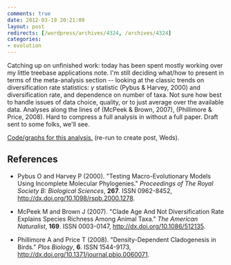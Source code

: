 ```yaml
---
comments: true
date: 2012-03-19 20:21:09
layout: post
redirects: [/wordpress/archives/4324, /archives/4324]
categories:
- evolution
---
```


Catching up on unfinished work: today has been spent mostly working over my little treebase applications note.  I'm still deciding what/how to present in terms of the meta-analysis section -- looking at the classic trends on diversification rate statistics: $\gamma$ statistic (Pybus & Harvey, 2000) and diversification rate, and dependence on number of taxa. Not sure how best to handle issues of data choice, quality, or to just average over the available data. Analyses along the lines of (McPeek & Brown, 2007), (Phillimore & Price, 2008).  Hard to compress a full analysis in without a full paper.  Draft sent to some folks, we'll see.

[Code/graphs for this analysis.](https://github.com/ropensci/treeBASE/blob/master/inst/doc/treebase/treebase.md) (re-run to create post, Weds).

## References


- Pybus O and Harvey P (2000).
"Testing Macro-Evolutionary Models Using Incomplete Molecular Phylogenies."
*Proceedings of The Royal Society B: Biological Sciences*, **267**.
ISSN 0962-8452, <a href="http://dx.doi.org/10.1098/rspb.2000.1278">http://dx.doi.org/10.1098/rspb.2000.1278</a>.

- McPeek M and Brown J (2007).
"Clade Age And Not Diversification Rate Explains Species Richness Among Animal Taxa."
*The American Naturalist*, **169**.
ISSN 0003-0147, <a href="http://dx.doi.org/10.1086/512135">http://dx.doi.org/10.1086/512135</a>.

- Phillimore A and Price T (2008).
"Density-Dependent Cladogenesis in Birds."
*Plos Biology*, **6**.
ISSN 1544-9173, <a href="http://dx.doi.org/10.1371/journal.pbio.0060071">http://dx.doi.org/10.1371/journal.pbio.0060071</a>.

